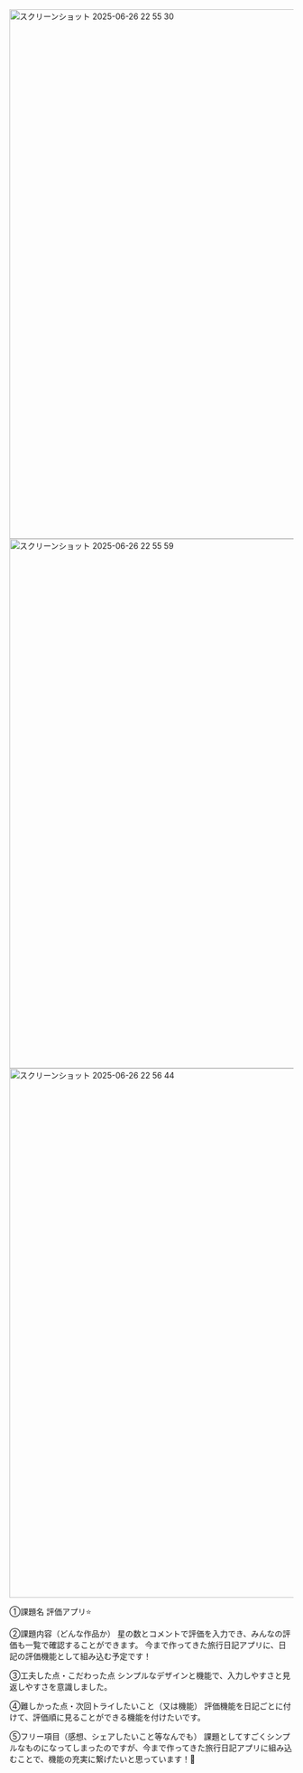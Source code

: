 <img width="937" alt="スクリーンショット 2025-06-26 22 55 30" src="https://github.com/user-attachments/assets/3672e549-e27d-4461-b06d-914e90eb6a68" />
<img width="937" alt="スクリーンショット 2025-06-26 22 55 59" src="https://github.com/user-attachments/assets/9921c37c-5dd7-47a6-b372-c1a88641b8bf" />
<img width="937" alt="スクリーンショット 2025-06-26 22 56 44" src="https://github.com/user-attachments/assets/f16b31df-44db-47d8-afa2-f5720bc3e795" />

①課題名
評価アプリ⭐️

②課題内容（どんな作品か）
星の数とコメントで評価を入力でき、みんなの評価も一覧で確認することができます。
今まで作ってきた旅行日記アプリに、日記の評価機能として組み込む予定です！

③工夫した点・こだわった点
シンプルなデザインと機能で、入力しやすさと見返しやすさを意識しました。

④難しかった点・次回トライしたいこと（又は機能）
評価機能を日記ごとに付けて、評価順に見ることができる機能を付けたいです。

⑤フリー項目（感想、シェアしたいこと等なんでも）
課題としてすごくシンプルなものになってしまったのですが、今まで作ってきた旅行日記アプリに組み込むことで、機能の充実に繋げたいと思っています！🐻
